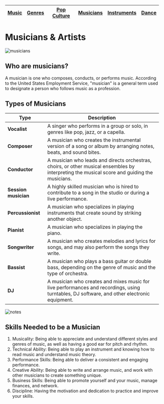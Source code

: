 | [Music](music.md) | [Genres](genres.md) | [Pop Culture](popculture.md) |  [Musicians](musicians.md) | [Instruments](instruments.md) | [Dance](dance.md) |
| --- | --- | --- | --- | --- | --- |

# Musicians & Artists
![musicians](https://github.com/user-attachments/assets/c647c472-7094-44fd-a769-0838b51dbbab)
## Who are musicians?
A musician is one who composes, conducts, or performs music. According to the United States Employment Service, "musician" is a general term used to designate a person who follows music as a profession.

## Types of Musicians
| Type | Description |
| ---- | ---------- | 
| **Vocalist** | A singer who performs in a group or solo, in genres like pop, jazz, or a capella. |
| **Composer** | A musician who creates the instrumental version of a song or album by arranging notes, beats, and sound bites. |
| **Conductor** | A musician who leads and directs orchestras, choirs, or other musical ensembles by interpreting the musical score and guiding the musicians. |
| **Session musician** | A highly skilled musician who is hired to contribute to a song in the studio or during a live performance. |
| **Percussionist** | A musician who specializes in playing instruments that create sound by striking another object. |
| **Pianist** | A musician who specializes in playing the piano. |
| **Songwriter** | A musician who creates melodies and lyrics for songs, and may also perform the songs they write. |
| **Bassist** | A musician who plays a bass guitar or double bass, depending on the genre of music and the type of orchestra. | 
| **DJ** | A musician who creates and mixes music for live performances and recordings, using turntables, DJ software, and other electronic equipment. |

![notes](https://github.com/user-attachments/assets/81dc58de-f7e0-4bf7-a800-4e5bf54153ba)
## Skills Needed to be a Musician
1. Musicality: Being able to appreciate and understand different styles and genres of music, as well as having a good ear for pitch and rhythm.
2. Technical Ability: Being able to play an instrument and knowing how to read music and understand music theory.
3. Performance Skills: Being able to deliver a consistent and engaging performance.
4. Creative Ability: Being able to write and arrange music, and work with other musicians to create something unique.
5. Business Skills: Being able to promote yourself and your music, manage finances, and network.
6. Discipline: Having the motivation and dedication to practice and improve your skills.
